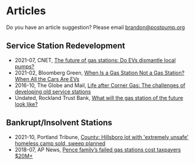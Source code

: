 # Articles

Do you have an article suggestion? Please email [brandon@postpump.org](mailto:brandon@postpump.org)

## Service Station Redevelopment

- 2021-07, CNET, [The future of gas stations: Do EVs dismantle local pumps?](https://www.cnet.com/roadshow/news/future-gas-station-ev/)
- 2021-02, Bloomberg Green, [When Is a Gas Station Not a Gas Station? When All the Cars Are EVs](https://www.bloomberg.com/news/articles/2021-02-18/when-cars-are-all-electric-we-ll-still-have-gas-stations)
- 2016-10, The Globe and Mail, [Life after Corner Gas: The challenges of developing old service stations](https://web.archive.org/web/20170316171922/https://www.theglobeandmail.com/report-on-business/industry-news/property-report/life-after-corner-gas-the-challenges-of-developing-old-service-stations/article32219739/)
- Undated, Rockland Trust Bank, [What will the gas station of the future look like?](https://www.rocklandtrust.com/financial-education/what-will-the-gas-station-of-the-future-look-like-)

## Bankrupt/Insolvent Stations

- 2021-10, Portland Tribune, [County: Hillsboro lot with 'extremely unsafe' homeless camp sold, sweep planned](https://pamplinmedia.com/pt/9-news/526545-420788-county-hillsboro-lot-with-extremely-unsafe-homeless-camp-sold-sweep-planned)
- 2018-07, AP News, [Pence family’s failed gas stations cost taxpayers $20M+](https://apnews.com/article/us-news-ap-top-news-in-state-wire-columbus-politics-07f9256ae1984362ba3eff192b4d6dd0)
